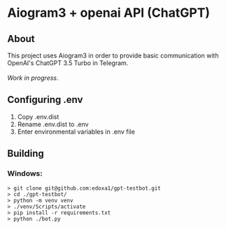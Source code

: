 # Aiogram3 + openai API (ChatGPT)
## About
This project uses Aiogram3 in order to provide basic communication 
with OpenAI's ChatGPT 3.5 Turbo in Telegram. 
\
\
*Work in progress*.  
## Configuring .env
1. Copy .env.dist
2. Rename .env.dist to .env
3. Enter environmental variables in .env file
## Building
### Windows:
```shell
> git clone git@github.com:edoxa1/gpt-testbot.git
> cd ./gpt-testbot/
> python -m venv venv
> ./venv/Scripts/activate
> pip install -r requirements.txt
> python ./bot.py
```


